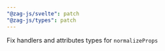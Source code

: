 ```yaml
---
"@zag-js/svelte": patch
"@zag-js/types": patch
---
```


Fix handlers and attributes types for `normalizeProps`
